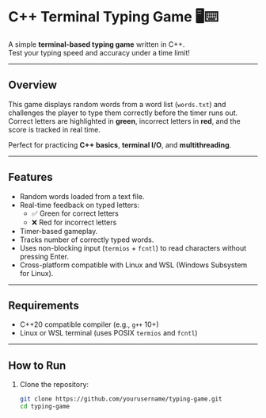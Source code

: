 # C++ Terminal Typing Game 🖥️⌨️

A simple **terminal-based typing game** written in C++.  
Test your typing speed and accuracy under a time limit!

---

## Overview

This game displays random words from a word list (`words.txt`) and challenges the player to type them correctly before the timer runs out. Correct letters are highlighted in **green**, incorrect letters in **red**, and the score is tracked in real time.  

Perfect for practicing **C++ basics**, **terminal I/O**, and **multithreading**.

---

## Features

- Random words loaded from a text file.
- Real-time feedback on typed letters:
  - ✅ Green for correct letters
  - ❌ Red for incorrect letters
- Timer-based gameplay.
- Tracks number of correctly typed words.
- Uses non-blocking input (`termios` + `fcntl`) to read characters without pressing Enter.
- Cross-platform compatible with Linux and WSL (Windows Subsystem for Linux).

---

## Requirements

- C++20 compatible compiler (e.g., `g++` 10+)
- Linux or WSL terminal (uses POSIX `termios` and `fcntl`)

---

## How to Run

1. Clone the repository:
   ```bash
   git clone https://github.com/yourusername/typing-game.git
   cd typing-game
